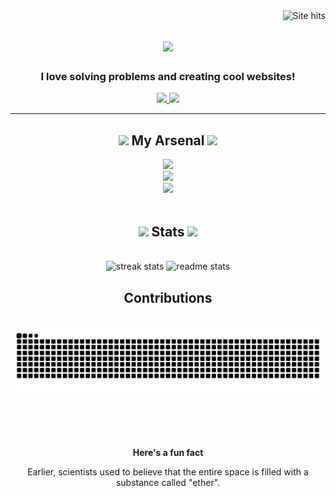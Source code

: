 <img align="right" src="https://visitor-badge.laobi.icu/badge?page_id=rishika-07.rishika-07" alt="Site hits"/>

<h1 align="center">
    <img src="https://readme-typing-svg.herokuapp.com/?font=Righteous&size=35&center=true&vCenter=true&width=500&height=70&duration=4000&lines=Hey+there!+✌️;+I+am+Rishika+Khajuria;A%20budding+Software+Developer;" />
</h1>

<h3 align="center">I love solving problems and creating cool websites!</h3>
<!-- <h4 align="center">  😁</h4> -->

<div align="center">

 </div>

 <div align="center"> 
  <a href="mailto:rishika.khajuria7@gmail.com">
    <img src="https://img.shields.io/badge/Gmail-333333?style=for-the-badge&logo=gmail&logoColor=red" />
  </a>
  <a href="www.linkedin.com/in/rishika-khajuria" target="_blank">
    <img src="https://img.shields.io/badge/LinkedIn-0077B5?style=for-the-badge&logo=linkedin&logoColor=white" target="_blank" />
  </a>
</div>




 <hr/>
    <h2 align="center">
        <img src = "https://media2.giphy.com/media/QssGEmpkyEOhBCb7e1/giphy.gif?cid=ecf05e47a0n3gi1bfqntqmob8g9aid1oyj2wr3ds3mg700bl&rid=giphy.gif" width = 16px>
        My Arsenal
        <img src = "https://media2.giphy.com/media/QssGEmpkyEOhBCb7e1/giphy.gif?cid=ecf05e47a0n3gi1bfqntqmob8g9aid1oyj2wr3ds3mg700bl&rid=giphy.gif" width = 16px>
    </h2>


<div align="center">
    <img src="https://skillicons.dev/icons?i=javascript,cpp,c,mysql" /><br>
    <img src="https://skillicons.dev/icons?i=react,next,mongodb,firebase,bootstrap" /><br>
    <img src="https://skillicons.dev/icons?i=git,github,bash,vscode" /><br>
</div>

<br/>




<h2 align="center"><img src="https://media.giphy.com/media/iY8CRBdQXODJSCERIr/giphy.gif" width="24"> Stats <img src="https://media.giphy.com/media/iY8CRBdQXODJSCERIr/giphy.gif" width="24"></h2>
<br>
<div align=center>
  <img width=390 src="https://github-readme-streak-stats-salesp07.vercel.app/?user=suryaanshrai&count_private=true&theme=react&border_radius=10" alt="streak stats"/>    
  <img width=390 src="https://github-readme-stats-salesp07.vercel.app/api?username=suryaanshrai&count_private=true&show_icons=true&theme=react&rank_icon=github&border_radius=10" alt="readme stats" />
<!--   <img width=325 align="center" src="https://github-readme-stats-salesp07.vercel.app/api/top-langs/?username=suryaanshrai&hide=HTML&langs_count=8&layout=compact&theme=react&border_radius=10&size_weight=0.5&count_weight=0.5&exclude_repo=github-readme-stats" alt="top langs" /> -->
</div>





<div align="center">
  <h2>Contributions</h2>
  <br>
  <img alt="snake eating my contributions" src="https://raw.githubusercontent.com/suryaanshrai/suryaanshrai/output/github-contribution-grid-snake.svg" />
  
  <br/><br/><br/>
</div>

<div align="center">
    <p>
        <b>Here's a fun fact</b>
    </p>
    Earlier, scientists used to believe that the entire space is filled with a substance called "ether".
</div>
